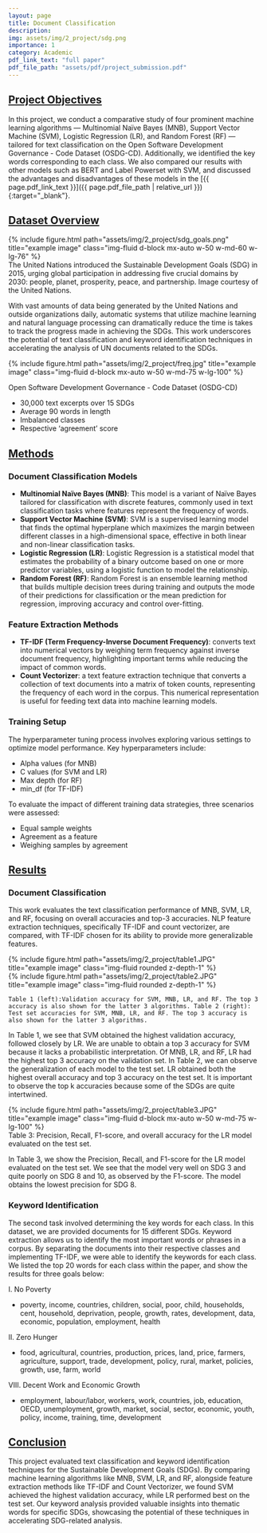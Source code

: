 ```yaml
---
layout: page
title: Document Classification
description: 
img: assets/img/2_project/sdg.png
importance: 1
category: Academic
pdf_link_text: "full paper"
pdf_file_path: "assets/pdf/project_submission.pdf"
---
```

## <u>Project Objectives</u>
In this project, we conduct a comparative study of four prominent machine learning algorithms — Multinomial Naïve Bayes (MNB), Support Vector Machine (SVM), Logistic Regression (LR), and Random Forest (RF) — tailored for text classification on the Open Software Development Governance - Code Dataset (OSDG-CD). Additionally, we identified the key words corresponding to each class. We also compared our results with other models such as BERT and Label Powerset with SVM, and discussed the advantages and disadvantages of these models in the [{{ page.pdf_link_text }}]({{ page.pdf_file_path | relative_url }}){:target="_blank"}. 


## <u>Dataset Overview</u>
<div class="container text-center">
        {% include figure.html path="assets/img/2_project/sdg_goals.png" title="example image" class="img-fluid d-block mx-auto w-50 w-md-60 w-lg-76" %}
</div>
<div class="caption">
    The United Nations introduced the Sustainable Development Goals (SDG) in 2015, urging global participation in addressing five crucial domains by 2030: people, planet, prosperity, peace, and partnership. Image courtesy of the United Nations. 
</div>

With vast amounts of data being generated by the United Nations and outside organizations daily, automatic systems that utilize machine learning and natural language processing can dramatically reduce the time is takes to track the progress made in achieving the SDGs. This work underscores the potential of text classification and keyword identification techniques in accelerating the analysis of UN documents related to the SDGs.

<div class="container text-center">
        {% include figure.html path="assets/img/2_project/freq.jpg" title="example image" class="img-fluid d-block mx-auto w-50 w-md-75 w-lg-100" %}
</div>

Open Software Development Governance - Code Dataset (OSDG-CD) 
- 30,000 text excerpts over 15 SDGs
- Average 90 words in length
- Imbalanced classes
- Respective ‘agreement’ score


## <u>Methods</u>

### Document Classification Models 
- **Multinomial Naïve Bayes (MNB)**: This model is a variant of Naïve Bayes tailored for classification with discrete features, commonly used in text classification tasks where features represent the frequency of words.
- **Support Vector Machine (SVM)**: SVM is a supervised learning model that finds the optimal hyperplane which maximizes the margin between different classes in a high-dimensional space, effective in both linear and non-linear classification tasks.
- **Logistic Regression (LR)**: Logistic Regression is a statistical model that estimates the probability of a binary outcome based on one or more predictor variables, using a logistic function to model the relationship.
- **Random Forest (RF)**: Random Forest is an ensemble learning method that builds multiple decision trees during training and outputs the mode of their predictions for classification or the mean prediction for regression, improving accuracy and control over-fitting.


### Feature Extraction Methods
- **TF-IDF (Term Frequency-Inverse Document Frequency)**: converts text into numerical vectors by weighing term frequency against inverse document frequency, highlighting important terms while reducing the impact of common words.
- **Count Vectorizer**: a text feature extraction technique that converts a collection of text documents into a matrix of token counts, representing the frequency of each word in the corpus. This numerical representation is useful for feeding text data into machine learning models.


### Training Setup
The hyperparameter tuning process involves exploring various settings to optimize model performance. Key hyperparameters include:
- Alpha values (for MNB)
- C values (for SVM and LR)
- Max depth (for RF)
- min_df (for TF-IDF)
  

To evaluate the impact of different training data strategies, three scenarios were assessed:
- Equal sample weights
- Agreement as a feature
- Weighing samples by agreement


## <u>Results</u>
### Document Classification
This work evaluates the text classification performance of MNB, SVM, LR, and RF, focusing on overall accuracies and top-3 accuracies. NLP feature extraction techniques, specifically TF-IDF and count vectorizer, are compared, with TF-IDF chosen for its ability to provide more generalizable features. 
 
<div class="row">
    <div class="col-sm-6 mt-3 mt-md-0">
        {% include figure.html path="assets/img/2_project/table1.JPG" title="example image" class="img-fluid rounded z-depth-1" %}
    </div>
    <div class="col-sm-6 mt-3 mt-md-0">
        {% include figure.html path="assets/img/2_project/table2.JPG" title="example image" class="img-fluid rounded z-depth-1" %}
    </div>
</div>
<div class="caption">
    
    Table 1 (left):Validation accuracy for SVM, MNB, LR, and RF. The top 3 accuracy is also shown for the latter 3 algorithms. Table 2 (right): Test set accuracies for SVM, MNB, LR, and RF. The top 3 accuracy is also shown for the latter 3 algorithms.
</div>

In Table 1, we see that SVM obtained the highest validation accuracy, followed closely by LR. We are unable to obtain a top 3 accuracy for SVM because it lacks a probabilistic interpretation. Of MNB, LR, and RF, LR had the highest top 3 accuracy on the validation set. In Table 2, we can observe the generalization of each model to the test set. LR obtained both the highest overall accuracy and top 3 accuracy on the test set. It is important to observe the top k accuracies because some of the SDGs are quite intertwined.

<div class="container text-center">
        {% include figure.html path="assets/img/2_project/table3.JPG" title="example image" class="img-fluid d-block mx-auto w-50 w-md-75 w-lg-100" %}
</div>
<div class="caption text-center">
    Table 3: Precision, Recall, F1-score, and overall accuracy for the LR model evaluated on the test set.
</div>

In Table 3, we show the Precision, Recall, and F1-score for the LR model evaluated on the test set. We see that the model very well on SDG 3 and quite poorly on SDG 8 and 10, as observed by the F1-score. The model obtains the lowest precision for SDG 8. 


### Keyword Identification
The second task involved determining the key words for each class. In this dataset, we are provided documents for 15 different SDGs. Keyword extraction allows us to identify the most important words or phrases in a corpus. By separating the documents into their respective classes and implementing TF-IDF, we were able to identify the keywords for each class. We listed the top 20 words for each class within the paper, and show the results for three goals below:

I.	No Poverty
- poverty, income, countries, children, social, poor, child, households, cent, household, deprivation, people, growth, rates, development, data, economic, population, employment, health

II.	Zero Hunger
- food, agricultural, countries, production, prices, land, price, farmers, agriculture, support, trade, development, policy, rural, market, policies, growth, use, farm, world

VIII.	Decent Work and Economic Growth
- employment, labour/labor, workers, work, countries, job, education, OECD, unemployment, growth, market, social, sector, economic, youth, policy, income, training, time, development


## <u>Conclusion</u>

This project evaluated text classification and keyword identification techniques for the Sustainable Development Goals (SDGs). By comparing machine learning algorithms like MNB, SVM, LR, and RF, alongside feature extraction methods like TF-IDF and Count Vectorizer, we found SVM achieved the highest validation accuracy, while LR performed best on the test set. Our keyword analysis provided valuable insights into thematic words for specific SDGs, showcasing the potential of these techniques in accelerating SDG-related analysis.
